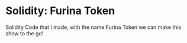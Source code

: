 # Solidity: Furina Token
Solidity Code that I made, with the name Furina Token we can make this show to the go!
